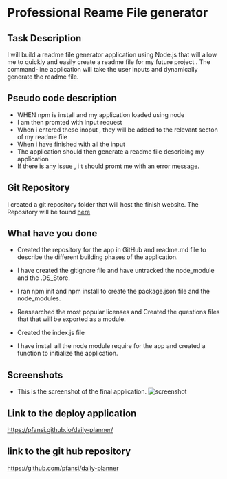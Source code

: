 # Professional Reame File generator

## Task Description

I will build a readme file generator application using Node.js that will allow me to quickly and easily create a readme file for my future project .
The command-line application will take the user inputs and dynamically generate the readme file.

## Pseudo code description

- WHEN npm is install and my application loaded using node
- I am then promted with input request
- When i entered these inoput , they will be added to the relevant secton of my readme file
- When i have finished with all the input
- The application should then generate a readme file describing my application
- If there is any issue , i t should promt me with an error message.

## Git Repository

I created a git repository folder that will host the finish website. The Repository will be found [here](https://github.com/pfansi/daily-planner)

## What have you done

- Created the repository for the app in GitHub and readme.md file to describe the different building phases of the application.

- I have created the gitignore file and have untracked the node_module and the .DS_Store.

- I ran npm init and npm install to create the package.json file and the node_modules.

- Reasearched the most popular licenses and Created the questions files that that will be exported as a module.

* Created the index.js file

* I have install all the node module require for the app and created a function to initialize the application.

## Screenshots

- This is the screenshot of the final application. ![screenshot](./images/daily_planner.JPG)

## Link to the deploy application

https://pfansi.github.io/daily-planner/

## link to the git hub repository

https://github.com/pfansi/daily-planner
